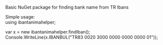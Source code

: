 Basic NuGet package for finding bank name from TR Ibans </br>

Simple usage: </br>
using ibantanimahelper; </br>

var x = new ibantanimahelper.findIban(); </br>
Console.WriteLine(x.IBANBUL("TR83 0020 3000 0000 0000 0000 01")); </br>
